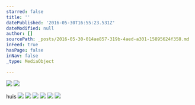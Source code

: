 ```yaml
---
starred: false
title: ''
datePublished: '2016-05-30T16:55:23.531Z'
dateModified: null
author: []
sourcePath: _posts/2016-05-30-014ae857-319b-4aed-a301-15895624f358.md
inFeed: true
hasPage: false
inNav: false
_type: MediaObject

---
```

![](https://the-grid-user-content.s3-us-west-2.amazonaws.com/a06014bb-0ea6-4f1e-933b-6db08e794d82.jpg)
![](https://the-grid-user-content.s3-us-west-2.amazonaws.com/267165a6-56a5-4ef5-9265-b2b6dc22db38.jpg)

huis
![](https://the-grid-user-content.s3-us-west-2.amazonaws.com/9f5d9a02-bfa8-4e40-988a-6854446d53c0.jpg)
![](https://the-grid-user-content.s3-us-west-2.amazonaws.com/dea86670-af3a-4100-8bdd-c40a736f516f.jpg)
![](https://the-grid-user-content.s3-us-west-2.amazonaws.com/4f8ba9de-f9bc-47bd-8d41-0ca94421f4f5.jpg)
![](https://the-grid-user-content.s3-us-west-2.amazonaws.com/7dc5f7fb-5bb6-4887-b142-0789f18904ee.jpg)
![](https://the-grid-user-content.s3-us-west-2.amazonaws.com/27570a83-9359-4280-ae30-e1ef30da3131.jpg)
![](https://the-grid-user-content.s3-us-west-2.amazonaws.com/27eb3d32-c761-4af3-9c2f-52844c853fdc.jpg)